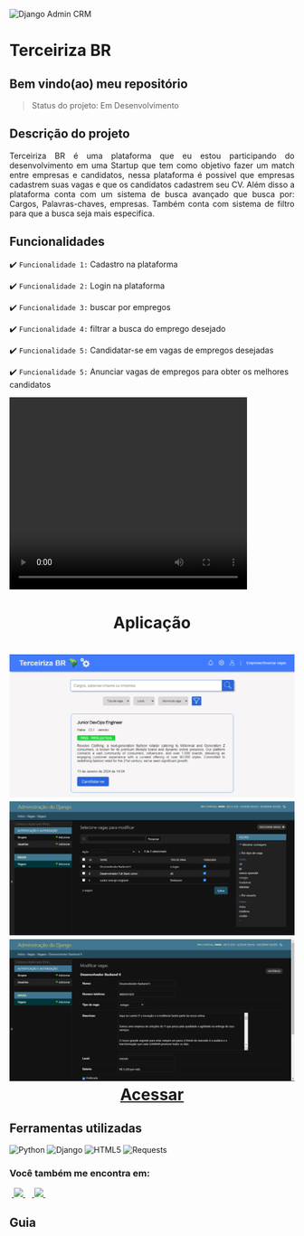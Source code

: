 ![Django Admin CRM](https://github.com/Habacuque-Gosch/Terceiriza-BR-Django-Startup/assets/119132706/b185e27d-df71-434a-ab57-3757d2f0466b)<h1>Terceiriza BR</h1>

<h2>Bem vindo(ao) meu repositório</h2>

>Status do projeto: Em Desenvolvimento

## Descrição do projeto
 <p align="justify">
Terceiriza BR é uma plataforma que eu estou participando do desenvolvimento em uma Startup que tem como objetivo fazer um match entre empresas e candidatos, nessa plataforma é possivel que empresas cadastrem suas vagas e que os candidatos cadastrem seu CV. Além disso a plataforma conta com um sistema de busca avançado que busca por: Cargos, Palavras-chaves, empresas. Também conta com sistema de filtro para que a busca seja mais especifica.
<div>
 
## Funcionalidades

:heavy_check_mark: `Funcionalidade 1:` Cadastro na plataforma

:heavy_check_mark: `Funcionalidade 2:`  Login na plataforma

:heavy_check_mark: `Funcionalidade 3:` buscar por empregos

:heavy_check_mark: `Funcionalidade 4:` filtrar a busca do emprego desejado

:heavy_check_mark: `Funcionalidade 5:` Candidatar-se em vagas de empregos desejadas

:heavy_check_mark: `Funcionalidade 5:` Anunciar vagas de empregos para obter os melhores candidatos

        
<video width="420" height="340" controls="controls">
    <source src="./filme.mp4" type="video/mp4">
</video>
 
<div align='center'>
    <h1>Aplicação<h1>
      <img src="medias-for-git/index.png">
      <img src="medias-for-git/Django Admin.png">
      <img src="medias-for-git/Django Admin CRM.png">
   <a href="">Acessar</a>
</div>
            
## Ferramentas utilizadas

![Python](https://img.shields.io/badge/Python-14354C?style=for-the-badge&logo=python&logoColor=white) 
![Django](https://img.shields.io/badge/django-%23092E20.svg?style=for-the-badge&logo=django&logoColor=white)
![HTML5](https://img.shields.io/badge/HTML5-E34F26?style=for-the-badge&logo=html5&logoColor=white)
![Requests](https://img.shields.io/badge/Requests-%2307405e.svg?style=for-the-badge&logo=Resquests&logoColor=white)
   
### Você também me encontra em:
&nbsp;<a href="https://www.linkedin.com/in/habacuque-gosch-de-oliveira-993b45264/">
  <img src="https://img.shields.io/badge/linkedin-%230077B5.svg?style=for-the-badge&logo=linkedin&logoColor=white">
</a>&nbsp;
&nbsp;<a href="https://www.instagram.com/gosch_tlgd">
  <img src="https://img.shields.io/badge/Instagram-%23E4405F.svg?style=for-the-badge&logo=Instagram&logoColor=white">
</a>&nbsp;
 
<h2>Guia</h2>

